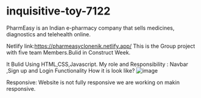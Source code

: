 # inquisitive-toy-7122

PharmEasy is an Indian e-pharmacy company that sells medicines, diagnostics and telehealth online.


Netlify link:https://pharmeasyclonenik.netlify.app/
This is the Group project with five team Members.Bulid in Construct Week.


It Bulid Using HTML,CSS,Javascript.
My role and Responsibility : Navbar ,Sign up and Login Functionality 
How it is look like?
![image](https://user-images.githubusercontent.com/110052591/209905831-fb51aa4c-4e9e-45ea-bc87-86ee4a528421.png)

Responsive: Website is not fully responsive we are working on makin responsive.
